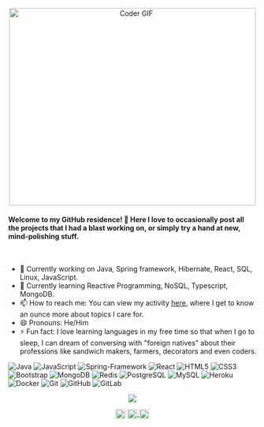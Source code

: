  <div align="center">
 <img src="https://media.giphy.com/media/SWoSkN6DxTszqIKEqv/giphy.gif" alt="Coder GIF" width="500" height="400">
 </div>

<h4>Welcome to my GitHub residence! 👋 Here I love to occasionally post all the projects that I had a blast working on, or simply try a hand at new, mind-polishing stuff.</h4><br/>

- 🔭 Currently working on Java, Spring framework, Hibernate, React, SQL, Linux, JavaScript.
- 🌱 Currently learning Reactive Programming, NoSQL, Typescript, MongoDB.
- 📫 How to reach me: You can view my activity [here](https://www.linkedin.com/in/partho-das-5a7843157/), where I get to know an ounce    more about topics I care for.<nbsp>
- 😄 Pronouns: He/Him
- ⚡ Fun fact: I love learning languages in my free time so that when I go to sleep, I can dream of conversing with "foreign natives" about  their professions like sandwich makers, farmers, decorators and even coders.<br>
  
 ![Java](https://img.shields.io/badge/-Java-%23F7DF1C?style=flat-square&logo=java&logoColor=db1f1f&labelColor=%23F7DF1C&color=%23FFCE5A)
  ![JavaScript](https://img.shields.io/badge/-JavaScript-%23F7DF1C?style=flat-square&logo=javascript&logoColor=000000&labelColor=%23F7DF1C&color=%23FFCE5A)
 ![Spring-Framework](https://img.shields.io/badge/-Spring-framework-%23F7DF1C?style=flat-square&logo=spring&labelColor=%23F7DF1C&color=%23FFCE5A)
  ![React](https://img.shields.io/badge/-React-black?style=flat-square&logo=react)
  ![HTML5](https://img.shields.io/badge/-HTML5-E34F26?style=flat-square&logo=html5&logoColor=white)
  ![CSS3](https://img.shields.io/badge/-CSS3-1572B6?style=flat-square&logo=css3)
  ![Bootstrap](https://img.shields.io/badge/-Bootstrap-563D7C?style=flat-square&logo=bootstrap)
  ![MongoDB](https://img.shields.io/badge/-MongoDB-black?style=flat-square&logo=mongodb)
  ![Redis](https://img.shields.io/badge/-Redis-black?style=flat-square&logo=Redis)
  ![PostgreSQL](https://img.shields.io/badge/-PostgreSQL-336791?style=flat-square&logo=postgresql)
  ![MySQL](https://img.shields.io/badge/-MySQL-black?style=flat-square&logo=mysql)
  ![Heroku](https://img.shields.io/badge/-Heroku-430098?style=flat-square&logo=heroku)
  ![Docker](https://img.shields.io/badge/-Docker-black?style=flat-square&logo=docker)
  ![Git](https://img.shields.io/badge/-Git-black?style=flat-square&logo=git)
  ![GitHub](https://img.shields.io/badge/-GitHub-181717?style=flat-square&logo=github)
  ![GitLab](https://img.shields.io/badge/-GitLab-FCA121?style=flat-square&logo=gitlab)
 
  <p align="center">
  <img align="center" src="https://github-readme-stats.vercel.app/api/top-langs/?username=Partho99&layout=compact&theme=radical" />
</p>
 
<p align="center">
    <a href="https://twitter.com" target="blank">
    <img align="center" src="https://cdn.jsdelivr.net/npm/simple-icons@3.0.1/icons/twitter.svg" alt="dephraiim" height="20" width="20" /></a>
    <a href="https://linkedin.com/in/partho99" target="blank">
    <img align="center" src="https://cdn.jsdelivr.net/npm/simple-icons@3.0.1/icons/linkedin.svg" alt="dephraiim" height="20" width="20" />
   </a>
    <a href="https://instagram.com" target="blank">
        <img align="center" src="https://cdn.jsdelivr.net/npm/simple-icons@3.0.1/icons/instagram.svg" alt="dephraiim" height="20" width="20" />
    </a>
  </p>
